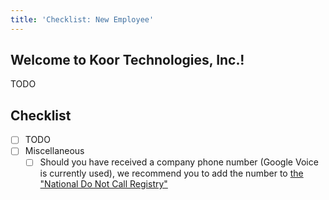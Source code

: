 ```yaml
---
title: 'Checklist: New Employee'
---
```


## Welcome to Koor Technologies, Inc.!

TODO

## Checklist

- [ ] TODO
- [ ] Miscellaneous
    - [ ] Should you have received a company phone number (Google Voice is currently  used), we recommend you to add the number to [the "National Do Not Call Registry"](https://www.donotcall.gov/)
